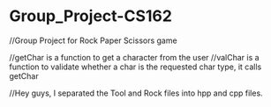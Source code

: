 # Group_Project-CS162

//Group Project for Rock Paper Scissors game

//getChar is a function to get a character from the user
//valChar is a function to validate whether a char is the requested char type, it calls getChar

//Hey guys, I separated the Tool and Rock files into hpp and cpp files. 
